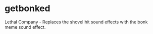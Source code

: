 # getbonked
Lethal Company - Replaces the shovel hit sound effects with the bonk meme sound effect.
